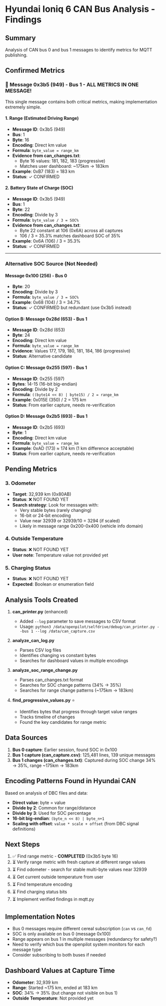 # Hyundai Ioniq 6 CAN Bus Analysis - Findings

## Summary
Analysis of CAN bus 0 and bus 1 messages to identify metrics for MQTT publishing.

## Confirmed Metrics

### 🎯 Message 0x3b5 (949) - Bus 1 - **ALL METRICS IN ONE MESSAGE!**

This single message contains both critical metrics, making implementation extremely simple.

#### 1. Range (Estimated Driving Range)
- **Message ID**: 0x3b5 (949)
- **Bus**: 1
- **Byte**: 16
- **Encoding**: Direct km value
- **Formula**: `byte_value = range_km`
- **Evidence from can_changes.txt**:
  - Byte 16 values: 181, 182, 183 (progressive)
  - Matches user dashboard: ~175km → 183km
- **Example**: 0xB7 (183) = 183 km
- **Status**: ✓ CONFIRMED

#### 2. Battery State of Charge (SOC)
- **Message ID**: 0x3b5 (949)
- **Bus**: 1
- **Byte**: 22
- **Encoding**: Divide by 3
- **Formula**: `byte_value / 3 = SOC%`
- **Evidence from can_changes.txt**:
  - Byte 22 constant at 106 (0x6A) across all captures
  - 106 / 3 = 35.3% matches dashboard SOC of 35%
- **Example**: 0x6A (106) / 3 = 35.3%
- **Status**: ✓ CONFIRMED

---

### Alternative SOC Source (Not Needed)

#### Message 0x100 (256) - Bus 0
- **Byte**: 20
- **Encoding**: Divide by 3
- **Formula**: `byte_value / 3 = SOC%`
- **Example**: 0x68 (104) / 3 = 34.7%
- **Status**: ✓ CONFIRMED but redundant (use 0x3b5 instead)

#### Option B: Message 0x28d (653) - Bus 1
- **Message ID**: 0x28d (653)
- **Byte**: 24
- **Encoding**: Direct km value
- **Formula**: `byte_value = range_km`
- **Evidence**: Values 177, 179, 180, 181, 184, 186 (progressive)
- **Status**: Alternative candidate

#### Option C: Message 0x255 (597) - Bus 1
- **Message ID**: 0x255 (597)
- **Bytes**: 14-15 (16-bit big-endian)
- **Encoding**: Divide by 2
- **Formula**: `((byte14 << 8) | byte15) / 2 = range_km`
- **Example**: 0x015E (350) / 2 = 175 km
- **Status**: From earlier capture, needs re-verification

#### Option D: Message 0x2b5 (693) - Bus 1
- **Message ID**: 0x2b5 (693)
- **Byte**: 1
- **Encoding**: Direct km value
- **Formula**: `byte_value = range_km`
- **Example**: 0xAD (173) ≈ 174 km (1 km difference acceptable)
- **Status**: From earlier capture, needs re-verification

## Pending Metrics

### 3. Odometer
- **Target**: 32,939 km (0x80AB)
- **Status**: ❌ NOT FOUND YET
- **Search strategy**: Look for messages with:
  - Very stable bytes (rarely changing)
  - 16-bit or 24-bit encoding
  - Value near 32939 or 32939/10 = 3294 (if scaled)
  - Likely in message range 0x200-0x400 (vehicle info domain)

### 4. Outside Temperature
- **Status**: ❌ NOT FOUND YET
- **User note**: Temperature value not provided yet

### 5. Charging Status
- **Status**: ❌ NOT FOUND YET
- **Expected**: Boolean or enumeration field

## Analysis Tools Created

1. **can_printer.py** (enhanced)
   - Added `--log` parameter to save messages to CSV format
   - Usage: `python3 /data/openpilot/selfdrive/debug/can_printer.py --bus 1 --log /data/can_capture.csv`

2. **analyze_can_log.py**
   - Parses CSV log files
   - Identifies changing vs constant bytes
   - Searches for dashboard values in multiple encodings

3. **analyze_soc_range_change.py**
   - Parses can_changes.txt format
   - Searches for SOC change patterns (34% → 35%)
   - Searches for range change patterns (~175km → 183km)

4. **find_progressive_values.py** ⭐
   - Identifies bytes that progress through target value ranges
   - Tracks timeline of changes
   - Found the key candidates for range metric

## Data Sources

1. **Bus 0 capture**: Earlier session, found SOC in 0x100
2. **Bus 1 capture (can_capture.csv)**: 125,481 lines, 139 unique messages
3. **Bus 1 changes (can_changes.txt)**: Captured during SOC change 34% → 35%, range ~175km → 183km

## Encoding Patterns Found in Hyundai CAN

Based on analysis of DBC files and data:
- **Direct value**: byte = value
- **Divide by 2**: Common for range/distance
- **Divide by 3**: Used for SOC percentage
- **16-bit big-endian**: `(byte_n << 8) | byte_n+1`
- **Scaling with offset**: `value * scale + offset` (from DBC signal definitions)

## Next Steps

1. ✅ Find range metric - **COMPLETED** (0x3b5 byte 16)
2. ⏳ Verify range metric with fresh capture at different range values
3. ⏳ Find odometer - search for stable multi-byte values near 32939
4. ⏳ Get current outside temperature from user
5. ⏳ Find temperature encoding
6. ⏳ Find charging status bits
7. ⏳ Implement verified findings in mqtt.py

## Implementation Notes

- Bus 0 messages require different cereal subscription (`can` vs `can_fd`)
- SOC is only available on bus 0 (message 0x100)
- Range appears on bus 1 in multiple messages (redundancy for safety?)
- Need to verify which bus the openpilot system monitors for each message type
- Consider subscribing to both buses if needed

## Dashboard Values at Capture Time

- **Odometer**: 32,939 km
- **Range**: Started ~175 km, ended at 183 km
- **SOC**: 34% → 35% (but change not visible on bus 1)
- **Outside Temperature**: Not provided yet
